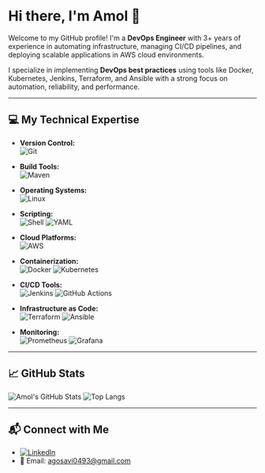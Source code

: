 <h1 align="left">Hi there, I'm Amol 👋</h1>

Welcome to my GitHub profile! I'm a **DevOps Engineer** with 3+ years of experience in automating infrastructure, managing CI/CD pipelines, and deploying scalable applications in AWS cloud environments.

I specialize in implementing **DevOps best practices** using tools like Docker, Kubernetes, Jenkins, Terraform, and Ansible with a strong focus on automation, reliability, and performance.

---

## 💻 My Technical Expertise

- **Version Control:**  
  ![Git](https://img.shields.io/badge/Git-F05032?style=flat&logo=git&logoColor=white)  
- **Build Tools:**  
  ![Maven](https://img.shields.io/badge/Maven-C71A36?style=flat&logo=apachemaven&logoColor=white)

- **Operating Systems:**  
  ![Linux](https://img.shields.io/badge/Linux-FCC624?style=flat&logo=linux&logoColor=black)

- **Scripting:**  
  ![Shell](https://img.shields.io/badge/Shell_Scripting-89e051?style=flat&logo=gnu-bash&logoColor=white)
  ![YAML](https://img.shields.io/badge/YAML-000000?style=flat&logo=yaml&logoColor=white)

- **Cloud Platforms:**  
  ![AWS](https://img.shields.io/badge/AWS-232F3E?style=flat&logo=amazonaws&logoColor=white)

- **Containerization:**  
  ![Docker](https://img.shields.io/badge/Docker-2496ED?style=flat&logo=docker&logoColor=white)
  ![Kubernetes](https://img.shields.io/badge/Kubernetes-326CE5?style=flat&logo=kubernetes&logoColor=white)

- **CI/CD Tools:**  
  ![Jenkins](https://img.shields.io/badge/Jenkins-D24939?style=flat&logo=jenkins&logoColor=white)
  ![GitHub Actions](https://img.shields.io/badge/GitHub_Actions-2088FF?style=flat&logo=github-actions&logoColor=white)

- **Infrastructure as Code:**  
  ![Terraform](https://img.shields.io/badge/Terraform-7B42BC?style=flat&logo=terraform&logoColor=white)
  ![Ansible](https://img.shields.io/badge/Ansible-EE0000?style=flat&logo=ansible&logoColor=white)

- **Monitoring:**  
  ![Prometheus](https://img.shields.io/badge/Prometheus-E6522C?style=flat&logo=prometheus&logoColor=white)
  ![Grafana](https://img.shields.io/badge/Grafana-F46800?style=flat&logo=grafana&logoColor=white)

---

## 📈 GitHub Stats

![Amol's GitHub Stats](https://github-readme-stats.vercel.app/api?username=iam-amolgosavi&show_icons=true&theme=radical)
![Top Langs](https://github-readme-stats.vercel.app/api/top-langs/?username=iam-amolgosavi&layout=compact&theme=radical)

---

## 📬 Connect with Me

- [![LinkedIn](https://img.shields.io/badge/LinkedIn-0077B5?style=flat&logo=linkedin&logoColor=white)](https://www.linkedin.com/in/amol-gosavi004)
- 📧 Email: agosavi0493@gmail.com
